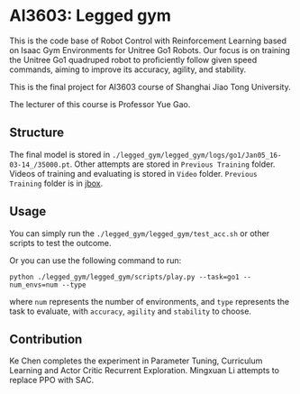 # AI3603: Legged gym

This is the code base of Robot Control with Reinforcement Learning based on Isaac Gym Environments for Unitree Go1 Robots. Our focus is on training the Unitree Go1 quadruped robot to proficiently follow given speed commands, aiming to improve its accuracy, agility, and stability.

This is the final project for AI3603 course of Shanghai Jiao Tong University.

The lecturer of this course is Professor Yue Gao.

## Structure
The final model is stored in `./legged_gym/legged_gym/logs/go1/Jan05_16-03-14_/35000.pt`. Other attempts are stored in `Previous Training` folder. Videos of training and evaluating is stored in `Video` folder. `Previous Training` folder is in [jbox](https://stackoverflow.com).

## Usage
You can simply run the `./legged_gym/legged_gym/test_acc.sh` or other scripts to test the outcome. 

Or you can use the following command to run:

```
python ./legged_gym/legged_gym/scripts/play.py --task=go1 --num_envs=num --type
```

where `num` represents the number of environments, and `type` represents the task to evaluate, with `accuracy`, `agility` and `stability` to choose.

## Contribution
Ke Chen completes the experiment in Parameter Tuning, Curriculum Learning and Actor Critic Recurrent Exploration. Mingxuan Li attempts to replace PPO with SAC.

